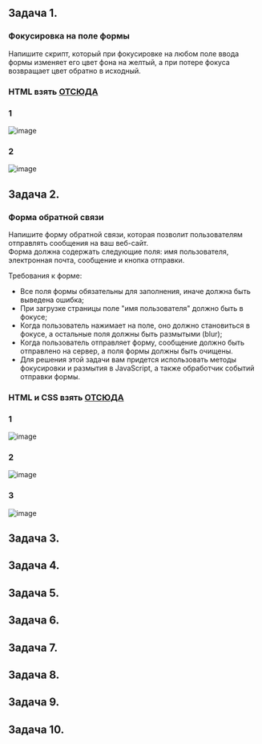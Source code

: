 ## Задача 1.   
### Фокусировка на поле формы  
Напишите скрипт, который при фокусировке на любом поле ввода формы изменяет его цвет фона на желтый, а при потере фокуса возвращает цвет обратно в исходный.   
### HTML взять [ОТСЮДА](https://github.com/schoolteacherMP/lecture_53_JS_Forms_controls_Focus_blur/tree/main/%D0%B7%D0%B0%D0%B4%D0%B0%D1%87%D0%B0_1) 
### 1  
![image](https://user-images.githubusercontent.com/113675674/226161922-a7000c91-354a-4997-a5d5-20a8026052c6.png)  
### 2  
![image](https://user-images.githubusercontent.com/113675674/226161942-36d72edd-7178-4283-a067-dd7af48daf64.png)  


## Задача 2.   
### Форма обратной связи  
Напишите форму обратной связи, которая позволит пользователям отправлять сообщения на ваш веб-сайт.   
Форма должна содержать следующие поля: имя пользователя, электронная почта, сообщение и кнопка отправки.  

Требования к форме:  

- Все поля формы обязательны для заполнения, иначе должна быть выведена ошибка;  
- При загрузке страницы поле "имя пользователя" должно быть в фокусе;  
- Когда пользователь нажимает на поле, оно должно становиться в фокусе, а остальные поля должны быть размытыми (blur);  
- Когда пользователь отправляет форму, сообщение должно быть отправлено на сервер, а поля формы должны быть очищены.  
- Для решения этой задачи вам придется использовать методы фокусировки и размытия в JavaScript, а также обработчик событий отправки формы.  
### HTML и CSS взять [ОТСЮДА](https://github.com/schoolteacherMP/lecture_53_JS_Forms_controls_Focus_blur/tree/main/%D0%B7%D0%B0%D0%B4%D0%B0%D1%87%D0%B0_2) 

### 1  
![image](https://user-images.githubusercontent.com/113675674/226161242-e83ba5c9-d8ec-459e-9b73-79f9f7274991.png)  

### 2  
![image](https://user-images.githubusercontent.com/113675674/226161267-e04f1cd8-dd89-4801-ae24-39054e4cf558.png)  

### 3  
![image](https://user-images.githubusercontent.com/113675674/226161349-3f3eddb1-08d5-464b-a394-ff63281d50e3.png)  



## Задача 3.   
### 

## Задача 4.   
### 

## Задача 5.   
### 

## Задача 6.   
### 

## Задача 7.   
### 

## Задача 8.   
### 

## Задача 9.   
### 

## Задача 10.   
### 
